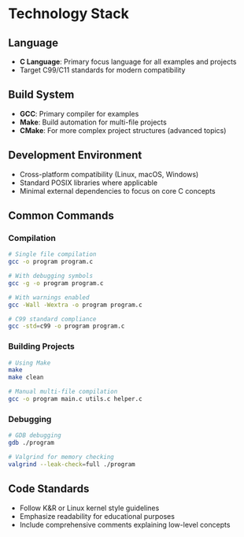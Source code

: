 # Technology Stack

## Language

- **C Language**: Primary focus language for all examples and projects
- Target C99/C11 standards for modern compatibility

## Build System

- **GCC**: Primary compiler for examples
- **Make**: Build automation for multi-file projects
- **CMake**: For more complex project structures (advanced topics)

## Development Environment

- Cross-platform compatibility (Linux, macOS, Windows)
- Standard POSIX libraries where applicable
- Minimal external dependencies to focus on core C concepts

## Common Commands

### Compilation

```bash
# Single file compilation
gcc -o program program.c

# With debugging symbols
gcc -g -o program program.c

# With warnings enabled
gcc -Wall -Wextra -o program program.c

# C99 standard compliance
gcc -std=c99 -o program program.c
```

### Building Projects

```bash
# Using Make
make
make clean

# Manual multi-file compilation
gcc -o program main.c utils.c helper.c
```

### Debugging

```bash
# GDB debugging
gdb ./program

# Valgrind for memory checking
valgrind --leak-check=full ./program
```

## Code Standards

- Follow K&R or Linux kernel style guidelines
- Emphasize readability for educational purposes
- Include comprehensive comments explaining low-level concepts
